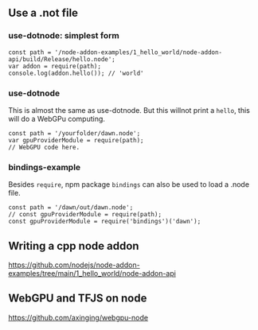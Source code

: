 
## Use a .not file

### use-dotnode: simplest form
```
const path = '/node-addon-examples/1_hello_world/node-addon-api/build/Release/hello.node';
var addon = require(path);
console.log(addon.hello()); // 'world'
```

### use-dotnode
This is almost the same as use-dotnode. But this willnot print a `hello`, this will do a WebGPu computing.
```
const path = '/yourfolder/dawn.node';
var gpuProviderModule = require(path);
// WebGPU code here.
```

### bindings-example
Besides `require`, npm package `bindings` can also be used to load a .node file.
```
const path = '/dawn/out/dawn.node';
// const gpuProviderModule = require(path);
const gpuProviderModule = require('bindings')('dawn');
```

## Writing a cpp node addon

https://github.com/nodejs/node-addon-examples/tree/main/1_hello_world/node-addon-api

## WebGPU and TFJS on node

https://github.com/axinging/webgpu-node



